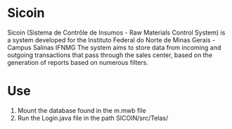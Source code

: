# Sicoin
Sicoin (Sistema de Contrôle de Insumos - Raw Materials Control System) is a system developed for the Instituto Federal do Norte de Minas Gerais - Campus Salinas IFNMG 
The system aims to store data from incoming and outgoing transactions that pass through the sales center, based on the generation of reports based on numerous filters.
# Use
1. Mount the database found in the m.mwb file
2. Run the Login.java file in the path SICOIN/src/Telas/
